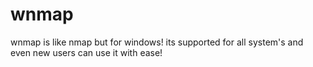 # wnmap
wnmap is like nmap but for windows! its supported for all system's and even new users can use it with ease! 
